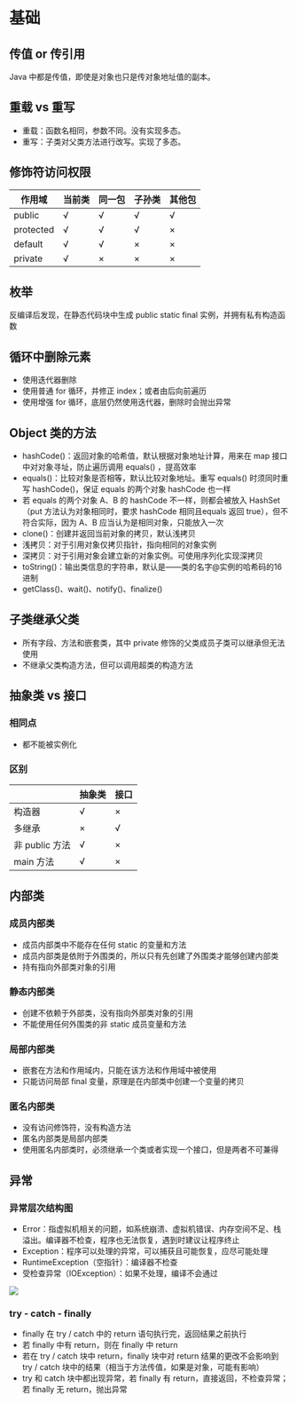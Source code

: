 # 基础
## 传值 or 传引用
Java 中都是传值，即使是对象也只是传对象地址值的副本。

## 重载 vs 重写
- 重载：函数名相同，参数不同。没有实现多态。
- 重写：子类对父类方法进行改写。实现了多态。

## 修饰符访问权限
| 作用域 | 当前类 | 同一包 | 子孙类 | 其他包 |
| ----- | ----- | ----- | ----- | ----- |
| public | √ | √ | √ | √ |
| protected | √ | √ | √ | × |
| default | √ | √ | × | × |
| private | √ | × | × | × |

## 枚举
反编译后发现，在静态代码块中生成 public static final 实例，并拥有私有构造函数

## 循环中删除元素
- 使用迭代器删除
- 使用普通 for 循环，并修正 index；或者由后向前遍历
- 使用增强 for 循环，底层仍然使用迭代器，删除时会抛出异常

## Object 类的方法
- hashCode()：返回对象的哈希值，默认根据对象地址计算，用来在 map 接口中对对象寻址，防止遍历调用 equals() ，提高效率
- equals()：比较对象是否相等，默认比较对象地址。重写 equals() 时须同时重写 hashCode()，保证 equals 的两个对象 hashCode 也一样
 - 若 equals 的两个对象 A、B 的 hashCode 不一样，则都会被放入 HashSet（put 方法认为对象相同时，要求 hashCode 相同且equals 返回 true），但不符合实际，因为 A、B 应当认为是相同对象，只能放入一次
- clone()：创建并返回当前对象的拷贝，默认浅拷贝
 - 浅拷贝：对于引用对象仅拷贝指针，指向相同的对象实例
 - 深拷贝：对于引用对象会建立新的对象实例。可使用序列化实现深拷贝
- toString()：输出类信息的字符串，默认是——类的名字@实例的哈希码的16进制
- getClass()、wait()、notify()、finalize()

## 子类继承父类
- 所有字段、方法和嵌套类，其中 private 修饰的父类成员子类可以继承但无法使用
- 不继承父类构造方法，但可以调用超类的构造方法

## 抽象类 vs 接口
### 相同点
- 都不能被实例化

### 区别
| | 抽象类 | 接口 |
| ----- | ----- | ----- |
| 构造器 | √ | × |
| 多继承 | × | √ |
| 非 public 方法 | √ | × |
| main 方法 | √ | × |

## 内部类
### 成员内部类
- 成员内部类中不能存在任何 static 的变量和方法
- 成员内部类是依附于外围类的，所以只有先创建了外围类才能够创建内部类
- 持有指向外部类对象的引用

### 静态内部类
- 创建不依赖于外部类，没有指向外部类对象的引用
- 不能使用任何外围类的非 static 成员变量和方法

### 局部内部类
- 嵌套在方法和作用域内，只能在该方法和作用域中被使用
- 只能访问局部 final 变量，原理是在内部类中创建一个变量的拷贝

### 匿名内部类
- 没有访问修饰符，没有构造方法
- 匿名内部类是局部内部类
- 使用匿名内部类时，必须继承一个类或者实现一个接口，但是两者不可兼得

## 异常
### 异常层次结构图
- Error：指虚拟机相关的问题，如系统崩溃、虚拟机错误、内存空间不足、栈溢出。编译器不检查，程序也无法恢复，遇到时建议让程序终止
- Exception：程序可以处理的异常，可以捕获且可能恢复，应尽可能处理
 - RuntimeException（空指针）：编译器不检查
 - 受检查异常（IOException）：如果不处理，编译不会通过

![](http://zia-wiki.oss-cn-hangzhou.aliyuncs.com/18-11-3/26781872.jpg)

### try - catch - finally
- finally 在 try / catch 中的 return 语句执行完，返回结果之前执行
- 若 finally 中有 return，则在 finally 中 return
- 若在 try / catch 块中 return，finally 块中对 return 结果的更改不会影响到 try / catch 块中的结果（相当于方法传值，如果是对象，可能有影响）
- try 和 catch 块中都出现异常，若 finally 有 return，直接返回，不检查异常；若 finally 无 return，抛出异常